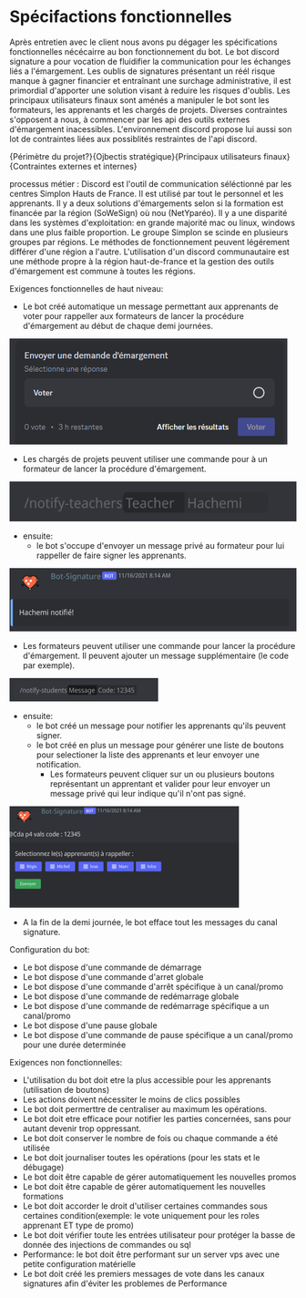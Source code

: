 # Spécifactions fonctionnelles

Après entretien avec le client nous avons pu dégager les spécifications fonctionnelles nécécairre au bon fonctionnement du bot. 
Le bot discord signature a pour vocation de fluidifier la communication pour les échanges liés a l'émargement. Les oublis de signatures présentant un réél risque manque à gagner financier et entraînant une surchage administrative, il est primordial d'apporter une solution visant à reduire les risques d'oublis.
Les principaux utilisateurs finaux sont aménés a manipuler le bot sont les formateurs, les apprenants et les chargés de projets.
Diverses contraintes s'opposent a nous, à commencer par les api des outils externes d'émargement inacessibles. L'environnement discord propose lui aussi son lot de contraintes liées aux possiblités restraintes de l'api discord.

{Périmètre du projet?}{Ojbectis stratégique}{Principaux utilisateurs finaux}{Contraintes externes et internes}

processus métier :
Discord est l'outil de communication séléctionné par les centres Simplon Hauts de France. Il est utilisé par tout le personnel et les apprenants.
Il y a deux solutions d'émargements selon si la formation est financée par la région (SoWeSign) où nou (NetYparéo).
Il y a une disparité dans les systèmes d'exploitation: en grande majorité mac ou linux, windows dans une plus faible proportion.
Le groupe Simplon se scinde en plusieurs groupes par régions. Le méthodes de fonctionnement peuvent légérement différer d'une région a l'autre. L'utilisation d'un discord communautaire est une méthode propre à la région haut-de-france et la gestion des outils d'émargement est commune à toutes les régions.

Exigences fonctionnelles de haut niveau: 
- Le bot créé automatique un message permettant aux apprenants de voter pour rappeller aux formateurs de lancer la procédure d'émargement au début de chaque demi journées.

![image](/././assets/img/vote-student.png)

- Les chargés de projets peuvent utiliser une commande pour à un formateur de lancer la procédure d'émargement.

![image](/././assets/img/notify-teachers-command.png)

- ensuite: 
    - le bot s'occupe d'envoyer un message privé au formateur pour lui rappeller de faire signer les apprenants.

![image](/././assets/img/notify-teachers-message.png)

- Les formateurs peuvent utiliser une commande pour lancer la procédure d'émargement. Il peuvent ajouter un message supplémentaire (le code par exemple).

![image](/././assets/img/notify-student-command.png)

- ensuite:
    - le bot créé un message pour notifier les apprenants qu'ils peuvent signer. 
    - le bot créé en plus un message pour générer une liste de boutons pour selectioner la liste des apprenants et leur envoyer une notification.
        - Les formateurs peuvent cliquer sur un ou plusieurs boutons représentant un apprentant et valider pour leur envoyer un message privé qui leur indique qu'il n'ont pas signé.

![image](/././assets/img/notify-student-message.png)

- A la fin de la demi journée, le bot efface tout les messages du canal signature.<br>

Configuration du bot:
- Le bot dispose d'une commande de démarrage
- Le bot dispose d'une commande d'arret globale
- Le bot dispose d'une commande d'arrêt spécifique à un canal/promo
- Le bot dispose d'une commande de redémarrage globale
- Le bot dispose d'une commande de redémarrage spécifique a un canal/promo
- Le bot dispose d'une pause globale
- Le bot dispose d'une commande de pause spécifique a un canal/promo pour une durée determinée

Exigences non fonctionnelles:
- L'utilisation du bot doit etre la plus accessible pour les apprenants (utilisation de boutons)
- Les actions doivent nécessiter le moins de clics possibles
- Le bot doit permerttre de centraliser au maximum les opérations.
- Le bot doit etre efficace pour notifier les parties concernées, sans pour autant devenir trop oppressant.
- Le bot doit conserver le nombre de fois ou chaque commande a été utilisée
- Le bot doit journaliser toutes les opérations (pour les stats et le débugage)
- Le bot doit être capable de gérer automatiquement les nouvelles promos
- Le bot doit être capable de gérer automatiquement les nouvelles formations
- Le bot doit accorder le droit d'utiliser certaines commandes sous certaines condition(exemple: le vote uniquement pour les roles apprenant ET type de promo)
- Le bot doit vérifier toute les entrées utilisateur pour protéger la basse de donnée des injections de commandes ou sql
- Performance: le bot doit être performant sur un server vps avec une petite configuration matérielle
- Le bot doit créé les premiers messages de vote dans les canaux signatures afin d'éviter les problemes de Performance
